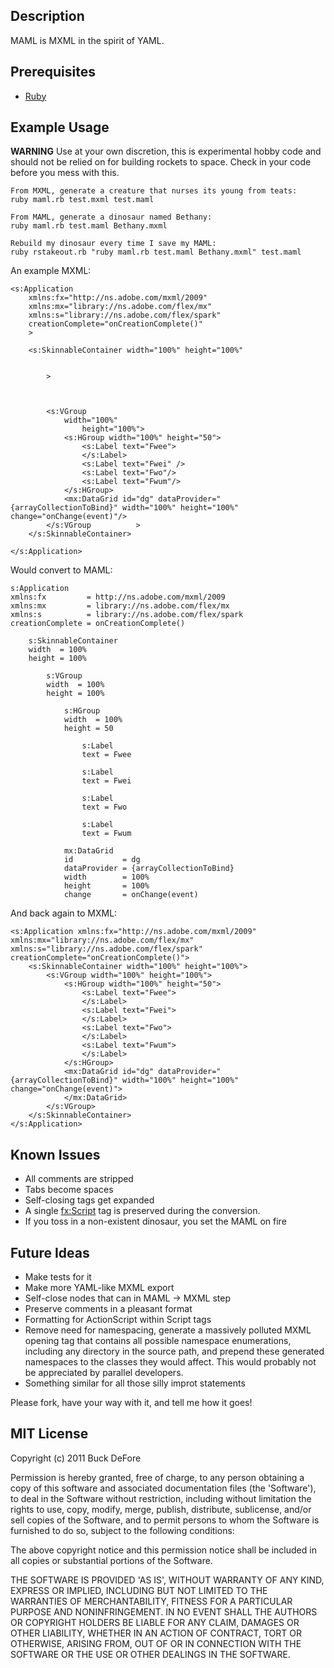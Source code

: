 ## Description

MAML is MXML in the spirit of YAML.

## Prerequisites

* [Ruby](http://www.ruby-lang.org/)
    
## Example Usage
    
**WARNING** Use at your own discretion, this is experimental hobby code and should not be relied on for building rockets to space. Check in your code before you mess with this.

	From MXML, generate a creature that nurses its young from teats:
	ruby maml.rb test.mxml test.maml

	From MAML, generate a dinosaur named Bethany:
	ruby maml.rb test.maml Bethany.mxml
	
	Rebuild my dinosaur every time I save my MAML:
	ruby rstakeout.rb "ruby maml.rb test.maml Bethany.mxml" test.maml

An example MXML:

	<s:Application
		xmlns:fx="http://ns.adobe.com/mxml/2009" 
		xmlns:mx="library://ns.adobe.com/flex/mx"
		xmlns:s="library://ns.adobe.com/flex/spark"
		creationComplete="onCreationComplete()"
		>

		<s:SkinnableContainer width="100%" height="100%"


			>



			<s:VGroup
				width="100%"
					height="100%">
				<s:HGroup width="100%" height="50">
					<s:Label text="Fwee">
					</s:Label>
					<s:Label text="Fwei" />
					<s:Label text="Fwo"/>
					<s:Label text="Fwum"/>
				</s:HGroup>
				<mx:DataGrid id="dg" dataProvider="{arrayCollectionToBind}" width="100%" height="100%" change="onChange(event)"/>
			</s:VGroup          >
		</s:SkinnableContainer>

	</s:Application>	

Would convert to MAML:

	s:Application
	xmlns:fx         = http://ns.adobe.com/mxml/2009
	xmlns:mx         = library://ns.adobe.com/flex/mx
	xmlns:s          = library://ns.adobe.com/flex/spark
	creationComplete = onCreationComplete()

	    s:SkinnableContainer
	    width  = 100%
	    height = 100%

	        s:VGroup
	        width  = 100%
	        height = 100%

	            s:HGroup
	            width  = 100%
	            height = 50

	                s:Label
	                text = Fwee

	                s:Label
	                text = Fwei

	                s:Label
	                text = Fwo

	                s:Label
	                text = Fwum

	            mx:DataGrid
	            id           = dg
	            dataProvider = {arrayCollectionToBind}
	            width        = 100%
	            height       = 100%
	            change       = onChange(event)

And back again to MXML:

	<s:Application xmlns:fx="http://ns.adobe.com/mxml/2009" xmlns:mx="library://ns.adobe.com/flex/mx" xmlns:s="library://ns.adobe.com/flex/spark" creationComplete="onCreationComplete()">
	    <s:SkinnableContainer width="100%" height="100%">
	        <s:VGroup width="100%" height="100%">
	            <s:HGroup width="100%" height="50">
	                <s:Label text="Fwee">
	                </s:Label>
	                <s:Label text="Fwei">
	                </s:Label>
	                <s:Label text="Fwo">
	                </s:Label>
	                <s:Label text="Fwum">
	                </s:Label>
	            </s:HGroup>
	            <mx:DataGrid id="dg" dataProvider="{arrayCollectionToBind}" width="100%" height="100%" change="onChange(event)">
	            </mx:DataGrid>
	        </s:VGroup>
	    </s:SkinnableContainer>
	</s:Application>

## Known Issues

* All comments are stripped
* Tabs become spaces
* Self-closing tags get expanded
* A single <fx:Script> tag is preserved during the conversion.
* If you toss in a non-existent dinosaur, you set the MAML on fire

## Future Ideas

* Make tests for it
* Make more YAML-like MXML export
* Self-close nodes that can in MAML -> MXML step
* Preserve comments in a pleasant format
* Formatting for ActionScript within Script tags
* Remove need for namespacing, generate a massively polluted MXML opening tag that contains all possible namespace enumerations, including any directory in the source path, and prepend these generated namespaces to the classes they would affect. This would probably not be appreciated by parallel developers.
* Something similar for all those silly improt statements

Please fork, have your way with it, and tell me how it goes!
	
## MIT License

Copyright (c) 2011 Buck DeFore

Permission is hereby granted, free of charge, to any person obtaining
a copy of this software and associated documentation files (the
'Software'), to deal in the Software without restriction, including
without limitation the rights to use, copy, modify, merge, publish,
distribute, sublicense, and/or sell copies of the Software, and to
permit persons to whom the Software is furnished to do so, subject to
the following conditions:

The above copyright notice and this permission notice shall be
included in all copies or substantial portions of the Software.

THE SOFTWARE IS PROVIDED 'AS IS', WITHOUT WARRANTY OF ANY KIND,
EXPRESS OR IMPLIED, INCLUDING BUT NOT LIMITED TO THE WARRANTIES OF
MERCHANTABILITY, FITNESS FOR A PARTICULAR PURPOSE AND NONINFRINGEMENT.
IN NO EVENT SHALL THE AUTHORS OR COPYRIGHT HOLDERS BE LIABLE FOR ANY
CLAIM, DAMAGES OR OTHER LIABILITY, WHETHER IN AN ACTION OF CONTRACT,
TORT OR OTHERWISE, ARISING FROM, OUT OF OR IN CONNECTION WITH THE
SOFTWARE OR THE USE OR OTHER DEALINGS IN THE SOFTWARE.
